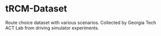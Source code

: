 # tRCM-Dataset
Route choice dataset with various scenarios. Collected by Georgia Tech ACT Lab from driving simulator experiments. 
